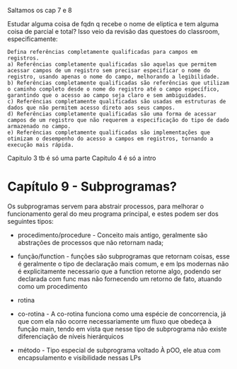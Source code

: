 Saltamos os cap 7 e 8 

Estudar alguma coisa de fqdn q recebe o nome de eliptica e tem alguma coisa de parcial e total? Isso veio da revisão das questoes do classroom, especificamente:

```
Defina referências completamente qualificadas para campos em registros.  
a) Referências completamente qualificadas são aquelas que permitem acessar campos de um registro sem precisar especificar o nome do registro, usando apenas o nome do campo, melhorando a legibilidade.  
b) Referências completamente qualificadas são referências que utilizam o caminho completo desde o nome do registro até o campo específico, garantindo que o acesso ao campo seja claro e sem ambiguidades.  
c) Referências completamente qualificadas são usadas em estruturas de dados que não permitem acesso direto aos seus campos.  
d) Referências completamente qualificadas são uma forma de acessar campos de um registro que não requerem a especificação do tipo de dado armazenado no campo.  
e) Referências completamente qualificadas são implementações que otimizam o desempenho do acesso a campos em registros, tornando a execução mais rápida.
````

Capitulo 3 tb é só uma parte
Capitulo 4 é só a intro


# Capítulo 9 - Subprogramas?

Os subprogramas servem para abstrair processos, para melhorar o funcionamento geral do meu programa principal, e estes podem ser dos seguintes tipos:
- procedimento/procedure - Conceito mais antigo, geralmente são abstrações de processos que não retornam nada;

- função/function - funções são subprogramas que retornam coisas, esse é geralmente o tipo de declaração mais comum, e em lps modernas não é explicitamente necessario que a function retorne algo, podendo ser declarada com func mas não fornecendo um retorno de fato, atuando como um procedimento

- rotina

- co-rotina - A co-rotina funciona como uma espécie de concorrencia, já que com ela não ocorre necessariamente um fluxo que obedeça à função main, tendo em vista que nesse tipo de subprograma não existe diferenciação de níveis hierárquicos

- método - Tipo especial de subprograma voltado À pOO, ele atua com encapsulamento e visibilidade nessas LPs
